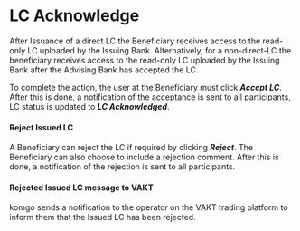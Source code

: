 

# LC Acknowledge

After Issuance of a direct LC the Beneficiary receives access to the read-only LC uploaded by the Issuing Bank. Alternatively, for a non-direct-LC the beneficiary receives access to the read-only LC uploaded by the Issuing Bank after the Advising Bank has accepted the LC.

To complete the action, the user at the Beneficiary must click _**Accept LC**_. After this is done, a notification of the acceptance is sent to all participants, LC status is updated to _**LC Acknowledged**_.

#### Reject Issued LC

A Beneficiary can reject the LC if required by clicking _**Reject**_. The Beneficiary can also choose to include a rejection comment. After this is done, a notification of the rejection is sent to all participants.

#### Rejected Issued LC message to VAKT

komgo sends a notification to the operator on the VAKT trading platform to inform them that the Issued LC has been rejected.